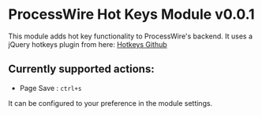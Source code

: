 # ProcessWire Hot Keys Module v0.0.1

This module adds hot key functionality to ProcessWire's backend.
It uses a jQuery hotkeys plugin from here: [Hotkeys Github](https://github.com/jeresig/jquery.hotkeys)

## Currently supported actions:

* Page Save : `ctrl+s`

It can be configured to your preference in the module settings.